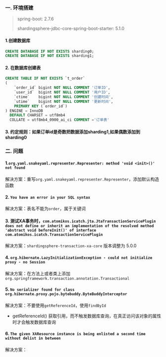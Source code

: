 ### 一. 环境搭建

>spring-boot: 2.7.6
> 
>shardingsphere-jdbc-core-spring-boot-starter: 5.1.0

#### 1.创建数据库
```sql
CREATE DATABASE IF NOT EXISTS sharding0;
CREATE DATABASE IF NOT EXISTS sharding1;
```
#### 2. 在数据库创建表
```sql
CREATE TABLE IF NOT EXISTS `t_order`
(
    `order_id` bigint NOT NULL COMMENT '订单ID',
    `user_id`  bigint NOT NULL COMMENT '用户ID',
    `ctime`    bigint NOT NULL COMMENT '创建时间',
    `utime`    bigint NOT NULL COMMENT '更新时间',
    PRIMARY KEY (`order_id`)
) ENGINE = InnoDB
  DEFAULT CHARSET = utf8mb4
  COLLATE = utf8mb4_0900_ai_ci COMMENT ='订单表'
```

#### 3. 约定规则：如果订单id是奇数把数据添加sharding1,如果偶数添加到sharding0

### 二. 问题
#### 1.`org.yaml.snakeyaml.representer.Representer: method 'void <init>()' not found`
解决方案：重写`org.yaml.snakeyaml.representer.Representer`，添加默认构造函数

#### 2. `You have an error in your SQL syntax`
解决方案：表名不能为`order`，属于关键词

#### 3. 测试XA事务时，`com.atomikos.icatch.jta.JtaTransactionServicePlugin does not define or inherit an implementation of the resolved method 'abstract void beforeInit()' of interface com.atomikos.icatch.TransactionServicePlugin`
解决方案：`shardingsphere-transaction-xa-core` 版本调整为 5.0.0

#### 4. `org.hibernate.LazyInitializationException - could not initialize proxy - no Session`
解决方案：在方法上或者类上添加 `org.springframework.transaction.annotation.Transactional`

#### 5. `No serializer found for class org.hibernate.proxy.pojo.bytebuddy.ByteBuddyInterceptor`
解决方案：不要使用`getReferenceId`，使用`findById`
- getReferenceId() 获取引用，而不触发数据库查询，在真正访问该对象的属性时才会触发数据库查询

#### 6. `The given XAResource instance is being enlisted a second time without delist in between`
解决方案：